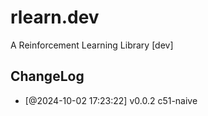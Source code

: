 # rlearn.dev
A Reinforcement Learning Library [dev]

## ChangeLog
- [@2024-10-02 17:23:22] v0.0.2 c51-naive
